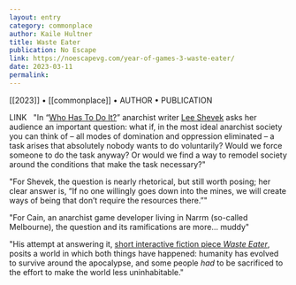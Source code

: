 ```yaml
---
layout: entry
category: commonplace
author: Kaile Hultner
title: Waste Eater
publication: No Escape
link: https://noescapevg.com/year-of-games-3-waste-eater/
date: 2023-03-11
permalink:
---
```


[[2023]] • [[commonplace]] • AUTHOR • PUBLICATION

LINK
 
"In “[Who Has To Do It?](https://butchanarchy.medium.com/who-has-to-do-it-a-reflection-on-the-compulsion-to-coerce-83046549dad5)” anarchist writer [Lee Shevek](https://twitter.com/butchanarchy) asks her audience an important question: what if, in the most ideal anarchist society you can think of – all modes of domination and oppression eliminated – a task arises that absolutely nobody wants to do voluntarily? Would we force someone to do the task anyway? Or would we find a way to remodel society around the conditions that make the task necessary?"

"For Shevek, the question is nearly rhetorical, but still worth posing; her clear answer is, “If no one willingly goes down into the mines, we will create ways of being that don’t require the resources there.”"

"For Cain, an anarchist game developer living in Narrm (so-called Melbourne), the question and its ramifications are more… muddy"

"His attempt at answering it, [short interactive fiction piece *Waste Eater*](https://cmddx.itch.io/waste-eater), posits a world in which both things have happened: humanity has evolved to survive around the apocalypse, and some people *had* to be sacrificed to the effort to make the world less uninhabitable."
